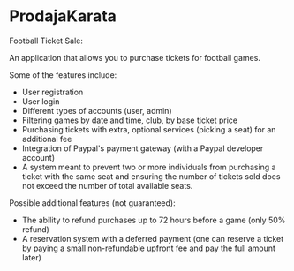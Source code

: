 # ProdajaKarata
Football Ticket Sale:

An application that allows you to purchase tickets for football games.

Some of the features include:

- User registration
- User login
- Different types of accounts (user, admin)
- Filtering games by date and time, club, by base ticket price
- Purchasing tickets with extra, optional services (picking a seat) for an additional fee
- Integration of Paypal's payment gateway (with a Paypal developer account)
- A system meant to prevent two or more individuals from purchasing a ticket with the same seat and ensuring the number of tickets sold does not exceed the number of total available seats.

Possible additional features (not guaranteed):
- The ability to refund purchases up to 72 hours before a game (only 50% refund)
- A reservation system with a deferred payment (one can reserve a ticket by paying a small non-refundable upfront fee and pay the full amount later)
